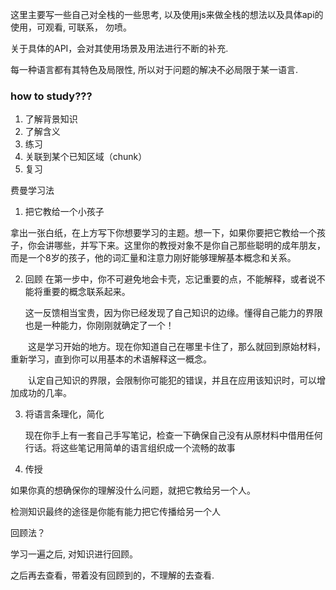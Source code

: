这里主要写一些自己对全栈的一些思考, 以及使用js来做全栈的想法以及具体api的使用，可观看, 可联系， 勿喷。

关于具体的API，会对其使用场景及用法进行不断的补充.

每一种语言都有其特色及局限性, 所以对于问题的解决不必局限于某一语言.

### how to study???

1. 了解背景知识
2. 了解含义
3. 练习
4. 关联到某个已知区域（chunk）
5. 复习

费曼学习法

1. 把它教给一个小孩子

  拿出一张白纸，在上方写下你想要学习的主题。想一下，如果你要把它教给一个孩子，你会讲哪些，并写下来。这里你的教授对象不是你自己那些聪明的成年朋友，而是一个8岁的孩子，他的词汇量和注意力刚好能够理解基本概念和关系。
  
2. 回顾
    在第一步中，你不可避免地会卡壳，忘记重要的点，不能解释，或者说不能将重要的概念联系起来。

    这一反馈相当宝贵，因为你已经发现了自己知识的边缘。懂得自己能力的界限也是一种能力，你刚刚就确定了一个！

　　这是学习开始的地方。现在你知道自己在哪里卡住了，那么就回到原始材料，重新学习，直到你可以用基本的术语解释这一概念。

　　认定自己知识的界限，会限制你可能犯的错误，并且在应用该知识时，可以增加成功的几率。

3. 将语言条理化，简化

    现在你手上有一套自己手写笔记，检查一下确保自己没有从原材料中借用任何行话。将这些笔记用简单的语言组织成一个流畅的故事

4. 传授

  如果你真的想确保你的理解没什么问题，就把它教给另一个人。 

  检测知识最终的途径是你能有能力把它传播给另一个人

回顾法？

学习一遍之后, 对知识进行回顾。

之后再去查看，带着没有回顾到的，不理解的去查看.
